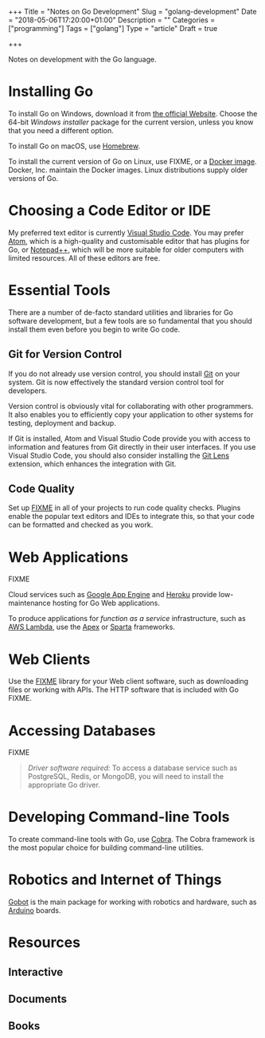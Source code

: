 +++
Title = "Notes on Go Development"
Slug = "golang-development"
Date = "2018-05-06T17:20:00+01:00"
Description = ""
Categories = ["programming"]
Tags = ["golang"]
Type = "article"
Draft = true

+++

Notes on development with the Go language.

<!--more-->

# Installing Go #

To install Go on Windows, download it from [the official
Website](https://golang.org/). Choose the 64-bit *Windows installer* package for
the current version, unless you know that you need a different option.

To install Go on macOS, use [Homebrew](http://brew.sh/).

To install the current version of Go on Linux, use FIXME, or a [Docker image](https://store.docker.com/images/golang). Docker, Inc. maintain the Docker images. Linux distributions supply older versions of Go.

# Choosing a Code Editor or IDE #

 My preferred text editor is currently [Visual Studio
 Code](https://code.visualstudio.com). You may prefer [Atom](https://atom.io/),
 which is a high-quality and customisable editor that has plugins for Go, or
 [Notepad++](https://notepad-plus-plus.org/), which will be more suitable for
 older computers with limited resources. All of these editors are free.

# Essential Tools #

There are a number of de-facto standard utilities and libraries for Go software
development, but a few tools are so fundamental that you should install them
even before you begin to write Go code.

## Git for Version Control ##

If you do not already use version control, you should install
[Git](http://git-scm.com/) on your system. Git is now effectively the standard
version control tool for developers.

Version control is obviously vital for collaborating with other programmers. It
also enables you to efficiently copy your application to other systems for
testing, deployment and backup.

If Git is installed, Atom and Visual Studio Code provide you with access to
information and features from Git directly in their user interfaces. If you use
Visual Studio Code, you should also consider installing the [Git
Lens](https://marketplace.visualstudio.com/items?itemName=eamodio.gitlens)
extension, which enhances the integration with Git.

## Code Quality ##

Set up [FIXME](XXX) in all of your projects to run code quality checks. Plugins
enable the popular text editors and IDEs to integrate this, so that your code
can be formatted and checked as you work.

# Web Applications #

FIXME

Cloud services such as [Google App Engine](https://cloud.google.com/appengine/) and [Heroku](https://www.heroku.com/) provide low-maintenance hosting for Go
Web applications.

To produce applications for _function as a service_ infrastructure, such as [AWS Lambda](https://aws.amazon.com/lambda/), use the [Apex](http://apex.run/) or [Sparta](http://gosparta.io/) frameworks.

# Web Clients #

Use the [FIXME]() library for your Web client software, such as downloading files or working with APIs. The HTTP software that is included with Go FIXME.

# Accessing Databases #

FIXME

> *Driver software required:* To access a database service such as PostgreSQL,
> Redis, or MongoDB, you will need to install the appropriate Go driver.

# Developing Command-line Tools #

To create command-line tools with Go, use
[Cobra](https://github.com/spf13/cobra). The Cobra framework is the most popular
choice for building command-line utilities.

# Robotics and Internet of Things #

[Gobot](http://gobot.io/) is the main package for working with robotics and
hardware, such as [Arduino](https://www.arduino.cc/) boards.

# Resources #

## Interactive ##

## Documents ##

## Books ##
